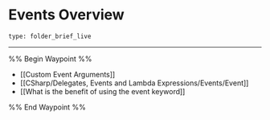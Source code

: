 # Events Overview
 
```ccard
type: folder_brief_live
```
 
---

%% Begin Waypoint %%
- [[Custom Event Arguments]]
- [[CSharp/Delegates, Events and Lambda Expressions/Events/Event]]
- [[What is the benefit of using the event keyword]]

%% End Waypoint %%